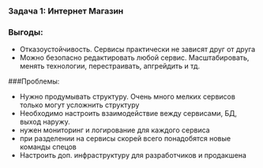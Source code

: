 
### Задача 1: Интернет Магазин
### Выгоды:

- Отказоустойчивость. Сервисы практически не зависят друг от друга
- Можно безопасно редактировать любой сервис. Масштабировать, менять технологии, перестраивать, апгрейдить и тд. 

###Проблемы:

- Нужно продумывать структуру. Очень много мелких сервисов только могут усложнить структуру
- Необходимо настроить взаимодействие вежду сервисами, БД, выход наружу.
- нужен мониторинг и логирование для каждого сервиса
- при разделении на сервисы скорей всего понадобятся новые команды спецов
- Настроить доп. инфраструктуру для разработчиков и продакшена
